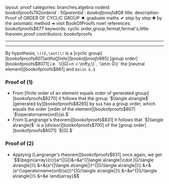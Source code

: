 layout: proof
categories: branches,algebra
nodeid: bookofproofs$792
orderid: 50
parentid: bookofproofs$808
title: 
description: Proof of ORDER OF CYCLIC GROUP ★ graduate maths ✔ step by step ✚ by the axiomatic method ➜ visit BookOfProofs now!
references: bookofproofs$677
keywords: cyclic order,group,fermat,fermat's,little theorem,proof
contributors: bookofproofs


---


---

By hypothesis, `\((G,\ast)\)` is a [cyclic group][bookofproofs$807] with a [finite][bookofproofs$985] [group order][bookofproofs$8071] i.e. `\(|G|=n < \infty,\)`, `\(e\in G\)` the [neutral element][bookofproofs$661] and `$a\in G.$` 

### Proof of (1)

* From [finite order of an element equals order of generated group][bookofproofs$8270] it follows that the group `$\langle a\rangle$` [generated by][bookofproofs$8265] by `$a$` has a group order, which equals the order [order of the element][bookofproofs$807] `$\operatorname{ord}(a).$` 
* From [Langrange's theorem][bookofproofs$831] it follows that `$|\langle a\rangle|$` is a [divisor][bookofproofs$700] of the [group order][bookofproofs$8071] `$|G|.$`

### Proof of (2)

* Applying [Langrange's theorem][bookofproofs$831] once again, we get 
`$$\begin{array}{rcl}a^{|G|}&=&a^{|\langle a\rangle|\cdot |G/\langle a\rangle|}\\
&=&(a^{|\langle a\rangle|})^{|G/\langle a\rangle|}\\
&=&(a^{\operatorname{ord}(a)})^{|G/\langle a\rangle|}\\
&=&e^{|G/\langle a\rangle|}\\
&=&e
\end{array}$$`
